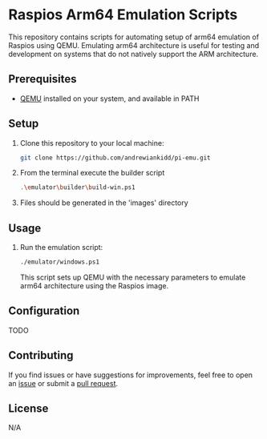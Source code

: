 
# Raspios Arm64 Emulation Scripts

This repository contains scripts for automating setup of arm64 emulation of Raspios using QEMU. Emulating arm64 architecture is useful for testing and development on systems that do not natively support the ARM architecture.

## Prerequisites

- [QEMU](https://www.qemu.org/) installed on your system, and available in PATH


## Setup
1. Clone this repository to your local machine:

   ```bash
   git clone https://github.com/andrewiankidd/pi-emu.git
   ```

2. From the terminal execute the builder script

   ```bash
   .\emulator\builder\build-win.ps1
   ```

3. Files should be generated in the 'images' directory

## Usage

1. Run the emulation script:

   ```bash
   ./emulator/windows.ps1
   ```

   This script sets up QEMU with the necessary parameters to emulate arm64 architecture using the Raspios image.

## Configuration

TODO

## Contributing

If you find issues or have suggestions for improvements, feel free to open an [issue](https://github.com/andrewiankidd/pi-emu/issues) or submit a [pull request](https://github.com/andrewiankidd/pi-emu/pulls).

## License

N/A